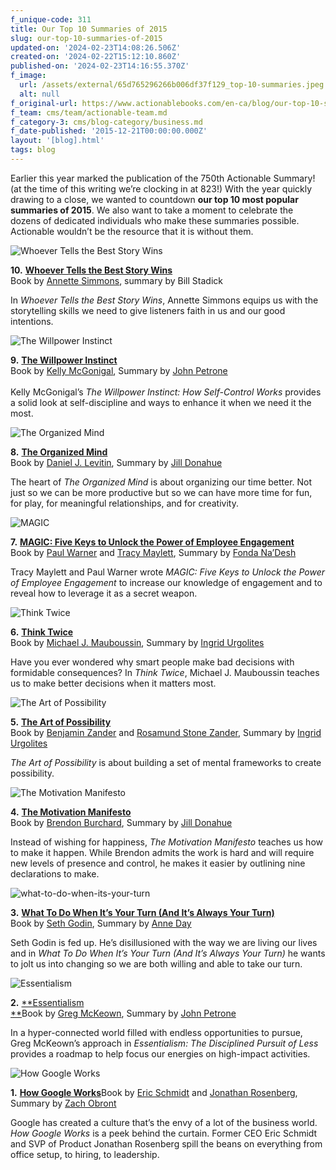 ```yaml
---
f_unique-code: 311
title: Our Top 10 Summaries of 2015
slug: our-top-10-summaries-of-2015
updated-on: '2024-02-23T14:08:26.506Z'
created-on: '2024-02-22T15:12:10.860Z'
published-on: '2024-02-23T14:16:55.370Z'
f_image:
  url: /assets/external/65d765296266b006df37f129_top-10-summaries.jpeg
  alt: null
f_original-url: https://www.actionablebooks.com/en-ca/blog/our-top-10-summaries-of-2015/
f_team: cms/team/actionable-team.md
f_category-3: cms/blog-category/business.md
f_date-published: '2015-12-21T00:00:00.000Z'
layout: '[blog].html'
tags: blog
---
```


Earlier this year marked the publication of the 750th Actionable Summary! (at the time of this writing we’re clocking in at 823!) With the year quickly drawing to a close, we wanted to countdown **our top 10 most popular summaries of 2015**. We also want to take a moment to celebrate the dozens of dedicated individuals who make these summaries possible. Actionable wouldn’t be the resource that it is without them.

![Whoever Tells the Best Story Wins](/assets/external/65d35b95979f7943fbcd98fb_whoever-tells-the-best-story-wins.jpeg)

**10\.** [**Whoever Tells the Best Story Wins**](https://www.actionablebooks.com/en-ca/summaries/whoever-tells-the-best-story-wins/)  
Book by [Annette Simmons](https://www.actionablebooks.com/en-ca/authors/annette-simmons/), summary by Bill Stadick

In _Whoever Tells the Best Story Wins_, Annette Simmons equips us with the storytelling skills we need to give listeners faith in us and our good intentions.

![The Willpower Instinct](/assets/external/65d35b95979f7943fbcd9900_willpower-instinct-94x144.jpeg)

  
**9\.** [**The Willpower Instinct**  
](https://www.actionablebooks.com/en-ca/summaries/the-willpower-instinct/)Book by [Kelly McGonigal](https://www.actionablebooks.com/en-ca/authors/kelly-mcgonigal/), Summary by [John Petrone  
](https://www.actionablebooks.com/en-ca/team/john-petrone/)  
Kelly McGonigal’s _The Willpower Instinct: How Self-Control Works_ provides a solid look at self-discipline and ways to enhance it when we need it the most.

![The Organized Mind](/assets/external/65d35b95979f7943fbcd9911_organized-mind-94x144.jpeg)

**8.** [**The Organized Mind**  
](https://www.actionablebooks.com/en-ca/summaries/the-organized-mind/)Book by [Daniel J. Levitin](https://www.actionablebooks.com/en-ca/authors/daniel-j-levitin/), Summary by [Jill Donahue](https://www.actionablebooks.com/en-ca/team/jill-donahue/)

The heart of _The Organized Mind_ is about organizing our time better. Not just so we can be more productive but so we can have more time for fun, for play, for meaningful relationships, and for creativity.

![MAGIC](/assets/external/65d35b95979f7943fbcd990e_magic.jpeg)

**7.** [**MAGIC: Five Keys to Unlock the Power of Employee Engagement**  
](https://www.actionablebooks.com/en-ca/summaries/magic-five-keys-to-unlock-the-power-of-employee-engagement/)Book by [Paul Warner](https://www.actionablebooks.com/en-ca/authors/paul-warner/) and [Tracy Maylett](https://www.actionablebooks.com/en-ca/authors/tracy-maylett/), Summary by [Fonda Na’Desh](https://www.actionablebooks.com/en-ca/team/fonda-nadesh/)

Tracy Maylett and Paul Warner wrote _MAGIC: Five Keys to Unlock the Power of Employee Engagement_ to increase our knowledge of engagement and to reveal how to leverage it as a secret weapon.

![Think Twice](/assets/external/65d35b95979f7943fbcd9917_think-twice-94x144.jpeg)

**6\.** [**Think Twice**](https://www.actionablebooks.com/en-ca/summaries/think-twice/)  
Book by [Michael J. Mauboussin](https://www.actionablebooks.com/en-ca/authors/michael-j-mauboussin/), Summary by [Ingrid Urgolites](https://www.actionablebooks.com/en-ca/team/ingrid-urgolites/)

Have you ever wondered why smart people make bad decisions with formidable consequences? In _Think Twice_, Michael J. Mauboussin teaches us to make better decisions when it matters most.

![The Art of Possibility](/assets/external/65d35b95979f7943fbcd991c_art-of-possibility.jpeg)

  
**5.** [**The Art of Possibility**  
](https://www.actionablebooks.com/en-ca/summaries/the-art-of-possibility-2/)Book by [Benjamin Zander](https://www.actionablebooks.com/en-ca/authors/benjamin-zander/) and [Rosamund Stone Zander](https://www.actionablebooks.com/en-ca/authors/rosamund-stone-zander/), Summary by [Ingrid Urgolites](https://www.actionablebooks.com/en-ca/team/ingrid-urgolites/)

_The Art of Possibility_ is about building a set of mental frameworks to create possibility.

![The Motivation Manifesto](/assets/external/65d35b95979f7943fbcd991f_motivation-manifesto.jpeg)

**4\.** [**The Motivation Manifesto**](https://www.actionablebooks.com/en-ca/summaries/the-motivation-manifesto/)  
Book by [Brendon Burchard](https://www.actionablebooks.com/en-ca/authors/brendon-burchard/), Summary by [Jill Donahue](https://www.actionablebooks.com/en-ca/team/jill-donahue/)

Instead of wishing for happiness, _The Motivation Manifesto_ teaches us how to make it happen. While Brendon admits the work is hard and will require new levels of presence and control, he makes it easier by outlining nine declarations to make.

![what-to-do-when-its-your-turn](/assets/external/65d35b95979f7943fbcd9914_what-to-do-when-its-your-turn-1-e1450718185544.jpeg)

**3\.** [**What To Do When It’s Your Turn (And It’s Always Your Turn)**  
](https://www.actionablebooks.com/en-ca/summaries/what-to-do-when-its-your-turn-and-its-always-your-turn/)Book by [Seth Godin](https://www.actionablebooks.com/en-ca/authors/seth-godin/), Summary by [Anne Day](https://www.actionablebooks.com/en-ca/authors/seth-godin/)

Seth Godin is fed up. He’s disillusioned with the way we are living our lives and in _What To Do When It’s Your Turn (And It’s Always Your Turn)_ he wants to jolt us into changing so we are both willing and able to take our turn.

![Essentialism](/assets/external/65d35b941e41f078b3d99db4_essentialism.jpeg)

  
**2\.** [**Essentialism  
**](https://www.actionablebooks.com/en-ca/summaries/essentialism/)Book by [Greg McKeown](https://www.actionablebooks.com/en-ca/authors/greg-mckeown/), Summary by [John Petrone](https://www.actionablebooks.com/en-ca/team/john-petrone/)[](https://www.actionablebooks.com/en-ca/summaries/essentialism/)

In a hyper-connected world filled with endless opportunities to pursue, Greg McKeown’s approach in _Essentialism: The Disciplined Pursuit of Less_ provides a roadmap to help focus our energies on high-impact activities.

![How Google Works](/assets/external/65d35b95979f7943fbcd990b_how-google-works-94x144.jpeg)

**1\.** [**How Google Works**](https://www.actionablebooks.com/en-ca/summaries/how-google-works/)Book by [Eric Schmidt](https://www.actionablebooks.com/en-ca/authors/eric-schmidt/) and [Jonathan Rosenberg](https://www.actionablebooks.com/en-ca/authors/jonathan-rosenberg/), Summary by [Zach Obront](https://www.actionablebooks.com/en-ca/team/zach-obront/)

Google has created a culture that’s the envy of a lot of the business world. _How Google Works_ is a peek behind the curtain. Former CEO Eric Schmidt and SVP of Product Jonathan Rosenberg spill the beans on everything from office setup, to hiring, to leadership.

